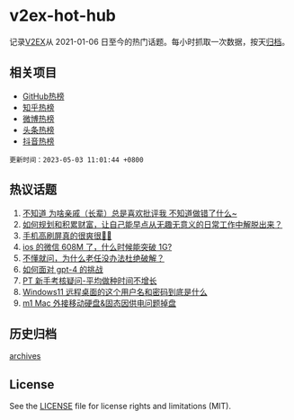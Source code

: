 # v2ex-hot-hub

 记录[V2EX](https://www.v2ex.com/)从 2021-01-06 日至今的热门话题。每小时抓取一次数据，按天[归档](archives)。
 
 ## 相关项目

- [GitHub热榜](https://github.com/it985/github-hot-hub)
- [知乎热榜](https://github.com/it985/zhihu-hot-hub)
- [微博热榜](https://github.com/it985/weibo-hot-hub)
- [头条热榜](https://github.com/it985/toutiao-hot-hub)
- [抖音热榜](https://github.com/it985/douyin-hot-hub)


 `更新时间：2023-05-03 11:01:44 +0800`

## 热议话题

1. [不知道 为啥亲戚（长辈）总是喜欢批评我 不知道做错了什么~](https://www.v2ex.com/t/936843)
1. [如何规划和积累财富，让自己能早点从无趣无意义的日常工作中解脱出来？](https://www.v2ex.com/t/936857)
1. [手机高刷屏真的很爽很🐂🍺](https://www.v2ex.com/t/936869)
1. [ios 的微信 608M 了，什么时候能突破 1G?](https://www.v2ex.com/t/936874)
1. [不懂就问，为什么老任没办法杜绝破解？](https://www.v2ex.com/t/936846)
1. [如何面对 gpt-4 的挑战](https://www.v2ex.com/t/936923)
1. [PT 新手考核疑问-平均做种时间不增长](https://www.v2ex.com/t/936832)
1. [Windows11 远程桌面的这个用户名和密码到底是什么](https://www.v2ex.com/t/936942)
1. [m1 Mac 外接移动硬盘&固态因供电问题掉盘](https://www.v2ex.com/t/936848)

## 历史归档

[archives](archives)

## License

See the [LICENSE](LICENSE) file for license rights and limitations (MIT).
